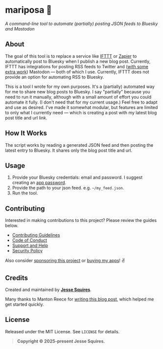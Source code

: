 # mariposa 🦋

*A command-line tool to automate (partially) posting JSON feeds to Bluesky and Mastodon*

## About

The goal of this tool is to replace a service like [IFTTT](https://ifttt.com) or [Zapier](https://zapier.com) to automatically post to Bluesky when I publish a new blog post. Currently, IFTTT has integrations for posting RSS feeds to Twitter and ([with some extra work](https://www.jessesquires.com/blog/2022/12/15/rss-to-mastodon/)) Mastodon — both of which I use. Currently, IFTTT does not provide an option for automating RSS to Bluesky.

This is a tool I wrote for my own purposes. It's a (partially) automated way for me to share new blog posts to Bluesky. I say "partially" because you need to run it manually, although with a small amount of effort you could automate it fully. (I don't need that for my current usage.) Feel free to adapt and use as desired. I've made it somewhat modular, but features are limited to only what I currently need — which is creating a post with my latest blog post title and url link.

## How It Works 

The script works by reading a generated JSON feed and then posting the latest entry to Bluesky. It shares only the blog post title and url.

## Usage

1. Provide your Bluesky credentials: email and password. I suggest creating an [app password](https://bsky.app/settings/app-passwords).
1. Provide the path to your json feed. e.g. `~/my_feed.json`.
1. Run the tool.

## Contributing

Interested in making contributions to this project? Please review the guides below.

- [Contributing Guidelines](https://github.com/jessesquires/.github/blob/main/CONTRIBUTING.md)
- [Code of Conduct](https://github.com/jessesquires/.github/blob/main/CODE_OF_CONDUCT.md)
- [Support and Help](https://github.com/jessesquires/.github/blob/main/SUPPORT.md)
- [Security Policy](https://github.com/jessesquires/.github/blob/main/SECURITY.md)

Also consider [sponsoring this project](https://github.com/sponsors/jessesquires) or [buying my apps](https://www.hexedbits.com)! ✌️

## Credits

Created and maintained by [**Jesse Squires**](https://www.jessesquires.com).

Many thanks to Manton Reece for [writing this blog post](https://www.manton.org/2023/04/29/getting-started-with.html), which helped me get started quickly.

## License

Released under the MIT License. See `LICENSE` for details.

> **Copyright &copy; 2025-present Jesse Squires.**
